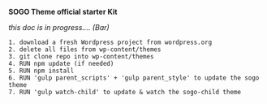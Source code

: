 **SOGO Theme official starter Kit**


_this doc is in progress.... (Bar)_


```
1. download a fresh Wordpress project from wordpress.org
2. delete all files from wp-content/themes
3. git clone repo into wp-content/themes
4. RUN npm update (if needed) 
5. RUN npm install
6. RUN 'gulp parent_scripts' + 'gulp parent_style' to update the sogo theme
7. RUN 'gulp watch-child' to update & watch the sogo-child theme
```